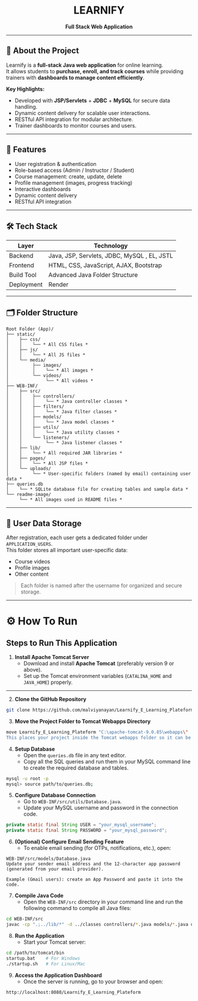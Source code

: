 <div align="center">

# LEARNIFY

**Full Stack Web Application**

</div>

---

## 📌 About the Project

Learnify is a **full-stack Java web application** for online learning.  
It allows students to **purchase, enroll, and track courses** while providing trainers with **dashboards to manage content efficiently**.

**Key Highlights:**

- Developed with **JSP/Servlets** + **JDBC** + **MySQL** for secure data handling.
- Dynamic content delivery for scalable user interactions.
- RESTful API integration for modular architecture.
- Trainer dashboards to monitor courses and users.

---

## 🚀 Features

- User registration & authentication
- Role-based access (Admin / Instructor / Student)
- Course management: create, update, delete
- Profile management (images, progress tracking)
- Interactive dashboards
- Dynamic content delivery
- RESTful API integration

---

## 🛠️ Tech Stack

| Layer      | Technology                                  |
| ---------- | ------------------------------------------- |
| Backend    | Java, JSP, Servlets, JDBC, MySQL , EL, JSTL |
| Frontend   | HTML, CSS, JavaScript, AJAX, Bootstrap      |
| Build Tool | Advanced Java Folder Structure              |
| Deployment | Render                                      |

---

## 🗂️ Folder Structure

```
Root Folder (App)/
├── static/
│    ├── css/
│    │    └── * All CSS files *
│    ├── js/
│    │    └── * All JS files *
│    └── media/
│         ├── images/
│         │    └── * All images *
│         └── videos/
│              └── * All videos *
├── WEB-INF/
│    ├── src/
│    │    ├── controllers/
│    │    │    └── * Java controller classes *
│    │    ├── filters/
│    │    │    └── * Java filter classes *
│    │    ├── models/
│    │    │    └── * Java model classes *
│    │    ├── utils/
│    │    │    └── * Java utility classes *
│    │    └── listeners/
│    │         └── * Java listener classes *
│    ├── lib/
│    │    └── * All required JAR libraries *
│    ├── pages/
│    │    └── * All JSP files *
│    └── uploads/
│         └── * User-specific folders (named by email) containing user data *
├── queries.db
│    └── * SQLite database file for creating tables and sample data *
└── readme-image/
     └── * All images used in README files *

```

---

## 💾 User Data Storage

After registration, each user gets a dedicated folder under `APPLICATION_USERS`.  
This folder stores all important user-specific data:

- Course videos
- Profile images
- Other content

> Each folder is named after the username for organized and secure storage.

---

# ⚙️ How To Run

## Steps to Run This Application

1. **Install Apache Tomcat Server**
   - Download and install **Apache Tomcat** (preferably version 9 or above).
   - Set up the Tomcat environment variables (`CATALINA_HOME` and `JAVA_HOME`) properly.

---

2. **Clone the GitHub Repository**

```bash
git clone https://github.com/malviyanayan/Learnify_E_Learning_Plateform.git
```

3. **Move the Project Folder to Tomcat Webapps Directory**

```bash
move Learnify_E_Learning_Plateform "C:\apache-tomcat-9.0.85\webapps\"
This places your project inside the Tomcat webapps folder so it can be deployed automatically when the server starts.
```

4. **Setup Database**
   - Open the `queries.db` file in any text editor.
   - Copy all the SQL queries and run them in your MySQL command line to create the required database and tables.

````bash
mysql -u root -p
mysql> source path/to/queries.db;
````

5. **Configure Database Connection**
   - Go to `WEB-INF/src/utils/Database.java`.
   - Update your MySQL username and password in the connection code.
```java
private static final String USER = "your_mysql_username";
private static final String PASSWORD = "your_mysql_password";
```

6. **(Optional) Configure Email Sending Feature**  
   - To enable email sending (for OTPs, notifications, etc.), open:  
```text
WEB-INF/src/models/Database.java
Update your sender email address and the 12-character app password (generated from your email provider).

Example (Gmail users): create an App Password and paste it into the code.
```

7. **Compile Java Code**
   - Open the `WEB-INF/src` directory in your command line and run the following command to compile all Java files:
```bash
cd WEB-INF/src
javac -cp ".;../lib/*" -d ../classes controllers/*.java models/*.java utils/*.java listeners/*.java
```

8. **Run the Application**
   - Start your Tomcat server:
```bash
cd /path/to/tomcat/bin
startup.bat    # For Windows
./startup.sh   # For Linux/Mac
```

9. **Access the Application Dashboard**
   - Once the server is running, go to your browser and open:
```text
http://localhost:8080/Learnify_E_Learning_Plateform
```
